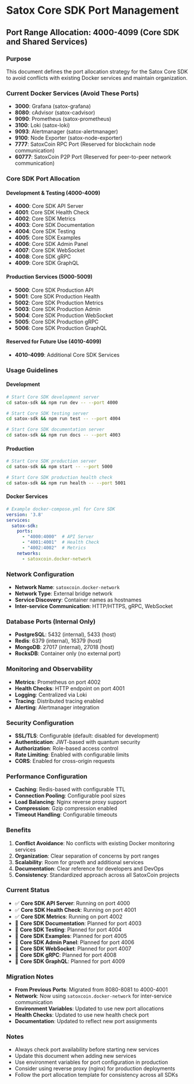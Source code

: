 # Satox Core SDK Port Management

## Port Range Allocation: 4000-4099 (Core SDK and Shared Services)

### Purpose
This document defines the port allocation strategy for the Satox Core SDK to avoid conflicts with existing Docker services and maintain organization.

### Current Docker Services (Avoid These Ports)
- **3000**: Grafana (satox-grafana)
- **8080**: cAdvisor (satox-cadvisor)
- **9090**: Prometheus (satox-prometheus)
- **3100**: Loki (satox-loki)
- **9093**: Alertmanager (satox-alertmanager)
- **9100**: Node Exporter (satox-node-exporter)
- **7777**: SatoxCoin RPC Port (Reserved for blockchain node communication)
- **60777**: SatoxCoin P2P Port (Reserved for peer-to-peer network communication)

### Core SDK Port Allocation

#### Development & Testing (4000-4009)
- **4000**: Core SDK API Server
- **4001**: Core SDK Health Check
- **4002**: Core SDK Metrics
- **4003**: Core SDK Documentation
- **4004**: Core SDK Testing
- **4005**: Core SDK Examples
- **4006**: Core SDK Admin Panel
- **4007**: Core SDK WebSocket
- **4008**: Core SDK gRPC
- **4009**: Core SDK GraphQL

#### Production Services (5000-5009)
- **5000**: Core SDK Production API
- **5001**: Core SDK Production Health
- **5002**: Core SDK Production Metrics
- **5003**: Core SDK Production Admin
- **5004**: Core SDK Production WebSocket
- **5005**: Core SDK Production gRPC
- **5006**: Core SDK Production GraphQL

#### Reserved for Future Use (4010-4099)
- **4010-4099**: Additional Core SDK Services

### Usage Guidelines

#### Development
```bash
# Start Core SDK development server
cd satox-sdk && npm run dev -- --port 4000

# Start Core SDK testing server
cd satox-sdk && npm run test -- --port 4004

# Start Core SDK documentation server
cd satox-sdk && npm run docs -- --port 4003
```

#### Production
```bash
# Start Core SDK production server
cd satox-sdk && npm start -- --port 5000

# Start Core SDK production health check
cd satox-sdk && npm run health -- --port 5001
```

#### Docker Services
```yaml
# Example docker-compose.yml for Core SDK
version: '3.8'
services:
  satox-sdk:
    ports:
      - "4000:4000"  # API Server
      - "4001:4001"  # Health Check
      - "4002:4002"  # Metrics
    networks:
      - satoxcoin.docker-network
```

### Network Configuration
- **Network Name**: `satoxcoin.docker-network`
- **Network Type**: External bridge network
- **Service Discovery**: Container names as hostnames
- **Inter-service Communication**: HTTP/HTTPS, gRPC, WebSocket

### Database Ports (Internal Only)
- **PostgreSQL**: 5432 (internal), 5433 (host)
- **Redis**: 6379 (internal), 16379 (host)
- **MongoDB**: 27017 (internal), 27018 (host)
- **RocksDB**: Container only (no external port)

### Monitoring and Observability
- **Metrics**: Prometheus on port 4002
- **Health Checks**: HTTP endpoint on port 4001
- **Logging**: Centralized via Loki
- **Tracing**: Distributed tracing enabled
- **Alerting**: Alertmanager integration

### Security Configuration
- **SSL/TLS**: Configurable (default: disabled for development)
- **Authentication**: JWT-based with quantum security
- **Authorization**: Role-based access control
- **Rate Limiting**: Enabled with configurable limits
- **CORS**: Enabled for cross-origin requests

### Performance Configuration
- **Caching**: Redis-based with configurable TTL
- **Connection Pooling**: Configurable pool sizes
- **Load Balancing**: Nginx reverse proxy support
- **Compression**: Gzip compression enabled
- **Timeout Handling**: Configurable timeouts

### Benefits
1. **Conflict Avoidance**: No conflicts with existing Docker monitoring services
2. **Organization**: Clear separation of concerns by port ranges
3. **Scalability**: Room for growth and additional services
4. **Documentation**: Clear reference for developers and DevOps
5. **Consistency**: Standardized approach across all SatoxCoin projects

### Current Status
- ✅ **Core SDK API Server**: Running on port 4000
- ✅ **Core SDK Health Check**: Running on port 4001
- ✅ **Core SDK Metrics**: Running on port 4002
- 🔄 **Core SDK Documentation**: Planned for port 4003
- 🔄 **Core SDK Testing**: Planned for port 4004
- 🔄 **Core SDK Examples**: Planned for port 4005
- 🔄 **Core SDK Admin Panel**: Planned for port 4006
- 🔄 **Core SDK WebSocket**: Planned for port 4007
- 🔄 **Core SDK gRPC**: Planned for port 4008
- 🔄 **Core SDK GraphQL**: Planned for port 4009

### Migration Notes
- **From Previous Ports**: Migrated from 8080-8081 to 4000-4001
- **Network**: Now using `satoxcoin.docker-network` for inter-service communication
- **Environment Variables**: Updated to use new port allocations
- **Health Checks**: Updated to use new health check port
- **Documentation**: Updated to reflect new port assignments

### Notes
- Always check port availability before starting new services
- Update this document when adding new services
- Use environment variables for port configuration in production
- Consider using reverse proxy (nginx) for production deployments
- Follow the port allocation template for consistency across all SDKs 